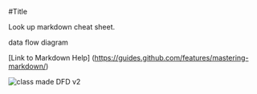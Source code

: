 #Title

Look up markdown cheat sheet.

data flow diagram

[Link to Markdown Help] (https://guides.github.com/features/mastering-markdown/)


![class made DFD v2](https://cloud.githubusercontent.com/assets/3187377/18526702/3033fee0-7a87-11e6-8e7f-c0e0e4d0fce5.jpg)
